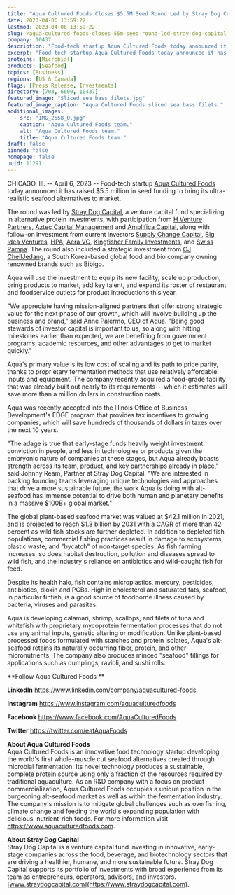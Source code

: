 ```yaml
---
title: "Aqua Cultured Foods Closes $5.5M Seed Round Led by Stray Dog Capital"
date: 2023-04-06 13:59:22
lastmod: 2023-04-06 13:59:22
slug: /aqua-cultured-foods-closes-55m-seed-round-led-stray-dog-capital
company: 10437
description: "Food-tech startup Aqua Cultured Foods today announced it has raised $5.5 million in seed funding to bring its ultra-realistic seafood alternatives to market."
excerpt: "Food-tech startup Aqua Cultured Foods today announced it has raised $5.5 million in seed funding to bring its ultra-realistic seafood alternatives to market."
proteins: [Microbial]
products: [Seafood]
topics: [Business]
regions: [US & Canada]
flags: [Press Release, Investments]
directory: [703, 6600, 10437]
featured_image: "Sliced sea bass filets.jpg"
featured_image_caption: "Aqua Cultured Foods sliced sea bass filets."
additional_images:
  - src: "IMG_2558_0.jpg"
    caption: "Aqua Cultured Foods team."
    alt: "Aqua Cultured Foods team."
    title: "Aqua Cultured Foods team."
draft: false
pinned: false
homepage: false
uuid: 11291
---
```

CHICAGO, Ill. -- April 6, 2023 -- Food-tech startup [Aqua Cultured
Foods](https://u7061146.ct.sendgrid.net/ls/click?upn=4tNED-2FM8iDZJQyQ53jATUQ3tKoGfuVes3hetCSGKdAtEzwo8TT9mTA1gsa98RLwbpQhf_Zd6hRd3O-2Bi7TiTmhDOob5tWqNe5lTPNe-2B65UQdIaIzmZQAnH6RxvvRANn1X6Z3IzwsCmbowZzueiMy3PRnFntlfiq1rgQTJcSgxCtniQoB9bgniRRFnIRCzy-2B4wS2fleT0j7Y55pzXeKc9-2Bl8Ed-2BAx5OHGktlpoX0vEj6W6j7ZE1MB65wE9DDDkEozvOI72BruRujJ-2B3I-2FdxL2sXtqgSL-2FGNwx1XkGnIZhyBzxRmNwmq3bW2HzWHSNun-2B9lF0B-2FoCD8fXii-2FNu8ckj-2BImNxeO0qCE3EvlLnTZE0SmkEBBDfwfd-2FTvyvFPVnnIVQ7ll2Q1b7hpdVeVZLvU5qNsldJ5qzt7EY4772MR-2BBcdAKef1g-3D)
today announced it has raised \$5.5 million in seed funding to bring its
ultra-realistic seafood alternatives to market.

The round was led by [Stray Dog Capital](https://straydogcapital.com/),
a venture capital fund specializing in alternative protein investments,
with participation from [H Venture Partners](https://h.ventures/),
[Aztec Capital Management](https://www.azteccapitalmanagement.com/) and
[Amplifica Capital](https://www.amplifica.capital/), along with
follow-on investment from current investors [Supply Change
Capital](https://supplychange.fund/), [Big Idea
Ventures](https://bigideaventures.com/), [HPA](https://hpa.vc/), [Aera
VC](https://www.aera.vc/), [Kingfisher Family
Investments](https://www.kingfishercapital.com/), and [Swiss
Pampa](https://www.swisspampa.com/). The round also included a strategic
investment from [CJ CheilJedang](https://www.cj.co.kr/en/index), a South
Korea-based global food and bio company owning renowned brands such as
Bibigo.

Aqua will use the investment to equip its new facility, scale up
production, bring products to market, add key talent, and expand its
roster of restaurant and foodservice outlets for product introductions
this year.

"We appreciate having mission-aligned partners that offer strong
strategic value for the next phase of our growth, which will involve
building up the business and brand," said Anne Palermo, CEO of Aqua.
"Being good stewards of investor capital is important to us, so along
with hitting milestones earlier than expected, we are benefiting from
government programs, academic resources, and other advantages to get to
market quickly."

Aqua's primary value is its low cost of scaling and its path to price
parity, thanks to proprietary fermentation methods that use relatively
affordable inputs and equipment. The company recently acquired a
food-grade facility that was already built out nearly to its
requirements---which it estimates will save more than a million dollars
in construction costs.

Aqua was recently accepted into the Illinois Office of Business
Development's EDGE program that provides tax incentives to growing
companies, which will save hundreds of thousands of dollars in taxes
over the next 10 years.

"The adage is true that early-stage funds heavily weight investment
conviction in people, and less in technologies or products given the
embryonic nature of companies at these stages, but Aqua already boasts
strength across its team, product, and key partnerships already in
place," said Johnny Ream, Partner at Stray Dog Capital. "We are
interested in backing founding teams leveraging unique technologies and
approaches that drive a more sustainable future; the work Aqua is doing
with alt-seafood has immense potential to drive both human and planetary
benefits in a massive \$100B+ global market."

The global plant-based seafood market was valued at \$42.1 million in
2021, and is [projected to reach \$1.3
billion](https://www.alliedmarketresearch.com/plant-based-seafood-market-A17387)
by 2031 with a CAGR of more than 42 percent as wild fish stocks are
further depleted. In addition to depleted fish populations, commercial
fishing practices result in damage to ecosystems, plastic waste, and
"bycatch" of non-target species. As fish farming increases, so does
habitat destruction, pollution and diseases spread to wild fish, and the
industry's reliance on antibiotics and wild-caught fish for feed.

Despite its health halo, fish contains microplastics, mercury,
pesticides, antibiotics, dioxin and PCBs. High in cholesterol and
saturated fats, seafood, in particular finfish, is a good source of
foodborne illness caused by bacteria, viruses and parasites.

Aqua is developing calamari, shrimp, scallops, and filets of tuna and
whitefish with proprietary mycoprotein fermentation processes that do
not use any animal inputs, genetic altering or modification. Unlike
plant-based processed foods formulated with starches and protein
isolates, Aqua's alt-seafood retains its naturally occurring fiber,
protein, and other micronutrients. The company also produces minced
"seafood" fillings for applications such as dumplings, ravioli, and
sushi rolls.

**Follow Aqua Cultured Foods **

**LinkedIn** <https://www.linkedin.com/company/aquacultured-foods> 

**Instagram** <https://www.instagram.com/aquaculturedfoods> 

**Facebook** <https://www.facebook.com/AquaCulturedFoods> 

**Twitter** <https://twitter.com/eatAquaFoods>   

‎**About Aqua Cultured Foods**\
Aqua Cultured Foods is an innovative food technology startup developing
the world's first whole-muscle cut seafood alternatives created through
microbial fermentation. Its novel technology produces a sustainable,
complete protein source using only a fraction of the resources required
by traditional aquaculture. As an R&D company with a focus on product
commercialization, Aqua Cultured Foods occupies a unique position in the
burgeoning alt-seafood market as well as within the fermentation
industry. The company's mission is to mitigate global challenges such as
overfishing, climate change and feeding the world's expanding population
with delicious, nutrient-rich foods. For more information visit
<https://www.aquaculturedfoods.com>.

**About Stray Dog Capital**\
Stray Dog Capital is a venture capital fund investing in innovative,
early-stage companies across the food, beverage, and biotechnology
sectors that are driving a healthier, humane, and more sustainable
future. Stray Dog Capital supports its portfolio of investments with
broad experience from its team as entrepreneurs, operators, advisors,
and investors.
[www.straydogcapital.com](https://www.straydogcapital.com).
